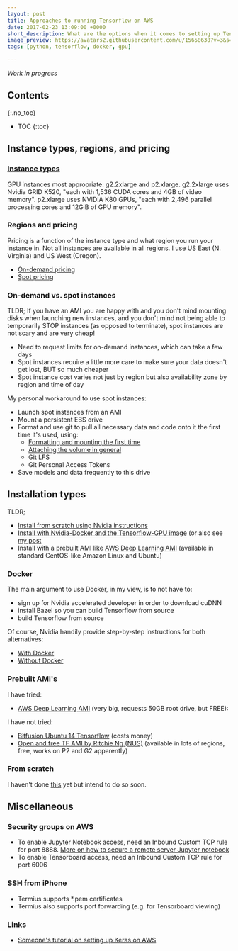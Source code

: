 ```yaml
---
layout: post
title: Approaches to running Tensorflow on AWS
date: 2017-02-23 13:09:00 +0000
short_description: What are the options when it comes to setting up Tensorflow on AWS?
image_preview: https://avatars2.githubusercontent.com/u/15658638?v=3&s=200
tags: [python, tensorflow, docker, gpu]

---
```

_Work in progress_

## Contents
{:.no_toc}
* TOC
{:toc}

## Instance types, regions, and pricing

### [Instance types](https://aws.amazon.com/ec2/instance-types/)
GPU instances most appropriate: g2.2xlarge and p2.xlarge.
g2.2xlarge uses Nvidia GRID K520, "each with 1,536 CUDA cores and 4GB of video memory". p2.xlarge uses NVIDIA K80 GPUs, "each with 2,496 parallel processing cores and 12GiB of GPU memory".

### Regions and pricing
Pricing is a function of the instance type and what region you run your instance in. Not all instances are available in all regions. I use US East (N. Virginia) and US West (Oregon).

* [On-demand pricing](https://aws.amazon.com/ec2/pricing/on-demand/)
* [Spot pricing](https://aws.amazon.com/ec2/spot/pricing/)

### On-demand vs. spot instances
TLDR; If you have an AMI you are happy with and you don't mind mounting disks when launching new instances, and you don't mind not being able to temporarily STOP instances (as opposed to terminate), spot instances are not scary and are very cheap!

* Need to request limits for on-demand instances, which can take a few days
* Spot instances require a little more care to make sure your data doesn't get lost, BUT so much cheaper
* Spot instance cost varies not just by region but also availability zone by region and time of day

My personal workaround to use spot instances:

* Launch spot instances from an AMI
* Mount a persistent EBS drive
* Format and use git to pull all necessary data and code onto it the first time it's used, using:
	* [Formatting and mounting the first time](http://docs.aws.amazon.com/AWSEC2/latest/UserGuide/ebs-using-volumes.html)
	* [Attaching the volume in general](http://docs.aws.amazon.com/AWSEC2/latest/UserGuide/ebs-attaching-volume.html)
	* Git LFS
	* Git Personal Access Tokens
* Save models and data frequently to this drive

## Installation types
TLDR;

* [Install from scratch using Nvidia instructions](http://www.nvidia.com/object/gpu-accelerated-applications-tensorflow-installation.html)
* [Install with Nvidia-Docker and the Tensorflow-GPU image](https://github.com/NVIDIA/nvidia-docker/wiki/Deploy-on-Amazon-EC2) (or also see [my post](https://sakishinoda.github.io/2017/02/13/gpu-enabled-tensorflow-in-docker-on-aws.html)
* Install with a prebuilt AMI like [AWS Deep Learning AMI](https://aws.amazon.com/blogs/ai/the-aws-deep-learning-ami-now-with-ubuntu/) (available in standard CentOS-like Amazon Linux and Ubuntu)

### Docker
The main argument to use Docker, in my view, is to not have to:

* sign up for Nvidia accelerated developer in order to download cuDNN
* install Bazel so you can build Tensorflow from source
* build Tensorflow from source

Of course, Nvidia handily provide step-by-step instructions for both alternatives:

* [With Docker](https://github.com/NVIDIA/nvidia-docker/wiki/Deploy-on-Amazon-EC2)
* [Without Docker](http://www.nvidia.com/object/gpu-accelerated-applications-tensorflow-installation.html)


### Prebuilt AMI's
I have tried:

* [AWS Deep Learning AMI](https://aws.amazon.com/blogs/ai/the-aws-deep-learning-ami-now-with-ubuntu/) (very big, requests 50GB root drive, but FREE):

I have not tried:

* [Bitfusion Ubuntu 14 Tensorflow](https://aws.amazon.com/marketplace/pp/B01EYKBEQ0) (costs money)
* [Open and free TF AMI by Ritchie Ng (NUS)](https://github.com/ritchieng/tensorflow-aws-ami) (available in lots of regions, free, works on P2 and G2 apparently)


### From scratch
I haven't done [this]((http://www.nvidia.com/object/gpu-accelerated-applications-tensorflow-installation.html)) yet but intend to do so soon.

## Miscellaneous

### Security groups on AWS

* To enable Jupyter Notebook access, need an Inbound Custom TCP rule for port 8888. [More on how to secure a remote server Jupyter notebook](http://jupyter-notebook.readthedocs.io/en/latest/public_server.html)
* To enable Tensorboard access, need an Inbound Custom TCP rule for port 6006

### SSH from iPhone

* Termius supports *.pem certificates
* Termius also supports port forwarding (e.g. for Tensorboard viewing)

### Links

* [Someone's tutorial on setting up Keras on AWS](http://machinelearningmastery.com/develop-evaluate-large-deep-learning-models-keras-amazon-web-services/)
